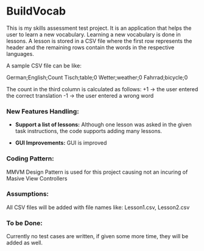 # BuildVocab
This is my skills assessment test project. It is an application that helps the user to learn a new vocabulary.
Learning a new vocabulary is done in lessons. A lesson is stored in a CSV file where the first row represents the header and the remaining rows contain the words in the respective languages.

A sample CSV file can be like:

German;English;Count
Tisch;table;0
Wetter;weather;0
Fahrrad;bicycle;0

The count in the third column is calculated as follows:
+1 -> the user entered the correct translation 
-1 -> the user entered a wrong word

### New Features Handling:
* **Support a list of lessons:** Although one lesson was asked in the given task instructions, the code supports adding many lessons.

* **GUI Improvements:** GUI is improved

### Coding Pattern:
MMVM Design Pattern is used for this project causing not an incuring of Masive View Controllers

### Assumptions:
All CSV files will be added with file names like: Lesson1.csv, Lesson2.csv

### To be Done:
Currently no test cases are written, if given some more time, they will be added as well.
